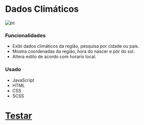 # Dados Climáticos

![pc](https://user-images.githubusercontent.com/82732587/139769092-92ed3f61-bc0f-486b-935f-a9d1e0ea65bb.gif)



### Funcionalidades ###
+ Exibi dados climáticos da região, pesquisa por cidade ou país.
+ Mostra coordenadas da região, hora do nascer e pôr do sol.
+ Altera estilo de acordo com horario local.

### Usado ###
+ JavaScript
+ HTML
+ CSS
+ SCSS

# <a href="https://fabiopenedo.github.io/DadosClimaticos/">Testar</a> #
